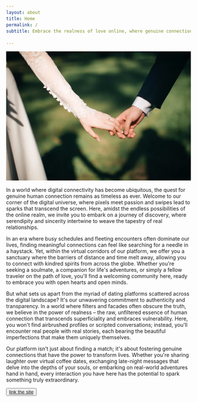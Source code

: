 ```yaml
---
layout: about
title: Home
permalink: /
subtitle: Embrace the realness of love online, where genuine connections spark authentic relationships

---
```


<img src="assets/img/Screenshot 2024-03-10 221148.png">

In a world where digital connectivity has become ubiquitous, the quest for genuine human connection remains as timeless as ever. Welcome to our corner of the digital universe, where pixels meet passion and swipes lead to sparks that transcend the screen. Here, amidst the endless possibilities of the online realm, we invite you to embark on a journey of discovery, where serendipity and sincerity intertwine to weave the tapestry of real relationships.

In an era where busy schedules and fleeting encounters often dominate our lives, finding meaningful connections can feel like searching for a needle in a haystack. Yet, within the virtual corridors of our platform, we offer you a sanctuary where the barriers of distance and time melt away, allowing you to connect with kindred spirits from across the globe. Whether you're seeking a soulmate, a companion for life's adventures, or simply a fellow traveler on the path of love, you'll find a welcoming community here, ready to embrace you with open hearts and open minds.

But what sets us apart from the myriad of dating platforms scattered across the digital landscape? It's our unwavering commitment to authenticity and transparency. In a world where filters and facades often obscure the truth, we believe in the power of realness – the raw, unfiltered essence of human connection that transcends superficiality and embraces vulnerability. Here, you won't find airbrushed profiles or scripted conversations; instead, you'll encounter real people with real stories, each bearing the beautiful imperfections that make them uniquely themselves.

Our platform isn't just about finding a match; it's about fostering genuine connections that have the power to transform lives. Whether you're sharing laughter over virtual coffee dates, exchanging late-night messages that delve into the depths of your souls, or embarking on real-world adventures hand in hand, every interaction you have here has the potential to spark something truly extraordinary.



<button><a href="https://github.com/Scotty-Scott-1/portfolio_v2">link the site</a></button>
